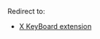 Redirect to:

*   [X KeyBoard extension](/index.php?title=X_KeyBoard_extension&redirect=no "X KeyBoard extension")
